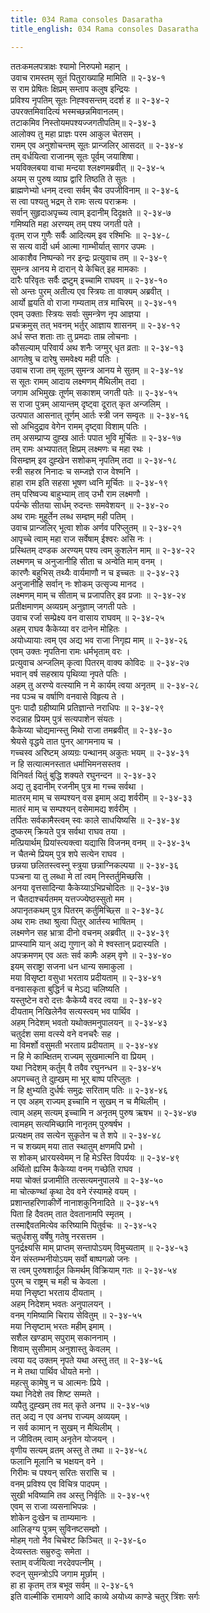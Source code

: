 ```yaml
---
title: 034 Rama consoles Dasaratha
title_english: 034 Rama consoles Dasaratha

---
```

<div class="audioEmbed"  caption="श्रीराम-हरिसीताराममूर्ति-घनपाठिभ्यां वचनम्" src="https://archive.org/download/Ramayana-recitation-Sriram-harisItArAmamUrti-Ghanapaati-v2/Kanda_2/Kanda_2_AYK-034-Dasharatha_Murchchaa.mp3"></div>

ततःकमलपत्राक्षः श्यामो निरुपमो महान् ।  
उवाच रामस्तम् सूतं पितुराख्याहि मामिति ॥ २-३४-१  
स राम प्रेषितः क्षिप्रम् सम्ताप कलुष इन्द्रियः ।  
प्रविश्य नृपतिम् सूतः निह्श्वसन्तम् ददर्श ह ॥ २-३४-२  
उपरक्तमिवादित्यं भस्मच्छन्नमिवानलम्।  
तटाकमिव निस्तोयमपश्यज्जगतीपतिम्॥ २-३४-३  
आलोक्य तु महा प्राज्ञः परम आकुल चेतसम् ।  
रामम् एव अनुशोचन्तम् सूतः प्रान्जलिर् आसदत् ॥ २-३४-४  
तम् वर्धयित्वा राजानम् सूतः पूर्वम् जयाशिषा।  
भयविक्लबया वाचा मन्दया श्लक्ष्णमब्रवीत् ॥ २-३४-५  
अयम् स पुरुष व्याघ्र द्वारि तिष्ठति ते सुतः ।  
ब्राह्मणेभ्यो धनम् दत्त्वा सर्वम् चैव उपजीविनाम् ॥ २-३४-६  
स त्वा पश्यतु भद्रम् ते रामः सत्य पराक्रमः ।  
सर्वान् सुहृदाअपृच्च्य त्वाम् इदानीम् दिदृक्षते ॥ २-३४-७  
गमिष्यति महा अरण्यम् तम् पश्य जगती पते ।  
वृतम् राज गुणैः सर्वैः आदित्यम् इव रश्मिभिः ॥ २-३४-८  
स सत्य वादी धर्म आत्मा गाम्भीर्यात् सागर उपमः ।  
आकाशैव निष्पन्को नर इन्द्रः प्रत्युवाच तम् ॥ २-३४-९  
सुमन्त्र आनय मे दारान् ये केचित् इह मामकाः ।  
दारैः परिवृतः सर्वैः द्रष्टुम् इच्चामि राघवम् ॥ २-३४-१०  
सो अन्तः पुरम् अतीत्य एव स्त्रियः ता वाक्यम् अब्रवीत् ।  
आर्यो ह्वयति वो राजा गम्यताम् तत्र माचिरम् ॥ २-३४-११  
एवम् उक्ताः स्त्रियः सर्वाः सुमन्त्रेण नृप आज्ञया ।  
प्रचक्रमुस् तत् भवनम् भर्तुर् आज्ञाय शासनम् ॥ २-३४-१२  
अर्ध सप्त शताः ताः तु प्रमदाः ताम्र लोचनाः ।  
कौसल्याम् परिवार्य अथ शनैः जग्मुर् धृत व्रताः ॥ २-३४-१३  
आगतेषु च दारेषु समवेक्ष्य मही पतिः ।  
उवाच राजा तम् सूतम् सुमन्त्र आनय मे सुतम् ॥ २-३४-१४  
स सूतः रामम् आदाय लक्ष्मणम् मैथिलीम् तदा ।  
जगाम अभिमुखः तूर्णम् सकाशम् जगती पतेः ॥ २-३४-१५  
स राजा पुत्रम् आयान्तम् दृष्ट्वा दूरात् कृत अन्जलिम् ।  
उत्पपात आसनात् तूर्णम् आर्तः स्त्री जन सम्वृतः ॥ २-३४-१६  
सो अभिदुद्राव वेगेन रामम् दृष्ट्वा विशाम् पतिः ।  
तम् असम्प्राप्य दुह्ख आर्तः पपात भुवि मूर्चितः ॥ २-३४-१७  
तम् रामः अभ्यपातत् क्षिप्रम् लक्ष्मणः च महा रथः ।  
विसम्ज्ञम् इव दुह्खेन सशोकम् नृपतिम् तदा ॥ २-३४-१८  
स्त्री सहस्र निनादः च सम्जज्ञे राज वेश्मनि ।  
हाहा राम इति सहसा भूषण ध्वनि मूर्चितः ॥ २-३४-१९  
तम् परिष्वज्य बाहुभ्याम् ताव् उभौ राम लक्ष्मणौ ।  
पर्यन्के सीतया सार्धम् रुदन्तः समवेशयन् ॥ २-३४-२०  
अथ रामः मुहूर्तेन लब्ध सम्ज्ञम् मही पतिम् ।  
उवाच प्रान्जलिर् भूत्वा शोक अर्णव परिप्लुतम् ॥ २-३४-२१  
आपृच्चे त्वाम् महा राज सर्वेषाम् ईश्वरः असि नः ।  
प्रस्थितम् दण्डक अरण्यम् पश्य त्वम् कुशलेन माम् ॥ २-३४-२२  
लक्ष्मणम् च अनुजानीहि सीता च अन्वेति माम् वनम् ।  
कारणैः बहुभिस् तथ्यैः वार्यमाणौ न च इच्चतः ॥ २-३४-२३  
अनुजानीहि सर्वान् नः शोकम् उत्सृज्य मानद ।  
लक्ष्मणम् माम् च सीताम् च प्रजापतिर् इव प्रजाः ॥ २-३४-२४  
प्रतीक्षमाणम् अव्यग्रम् अनुज्ञाम् जगती पतेः ।  
उवाच रर्जा सम्प्रेक्ष्य वन वासाय राघवम् ॥ २-३४-२५  
अहम् राघव कैकेय्या वर दानेन मोहितः ।  
अयोध्यायाः त्वम् एव अद्य भव राजा निगृह्य माम् ॥ २-३४-२६  
एवम् उक्तः नृपतिना रामः धर्मभृताम् वरः ।  
प्रत्युवाच अन्जलिम् कृत्वा पितरम् वाक्य कोविदः ॥ २-३४-२७  
भवान् वर्ष सहस्राय पृथिव्या नृपते पतिः ।  
अहम् तु अरण्ये वत्स्यामि न मे कार्यम् त्वया अनृतम् ॥ २-३४-२८  
नव पञ्च च वर्षाणि वनवासे विहृत्य ते ।  
पुनः पादौ ग्रहीष्यामि प्रतिज्ञान्ते नराधिपः ॥ २-३४-२९  
रुदन्नाह प्रियम् पुत्रं सत्यपाशेन संयतः ।  
कैकेय्या चोद्यमान्स्तु मिथो राजा तमब्रवीत् ॥ २-३४-३०  
श्रेयसे वृद्धये तात पुनर् आगमनाय च ।  
गच्चस्व अरिष्टम् अव्यग्रः पन्थानम् अकुतः भयम् ॥ २-३४-३१  
न हि सत्यात्मनस्तात धर्माभिमनसस्तव ।  
विनिवर्त यितुं बुद्धि शक्यते रघुनन्दन ॥ २-३४-३२  
अद्य तु इदानीम् रजनीम् पुत्र मा गच्च सर्वथा ।  
मातरम् माम् च सम्पश्यन् वस इमाम् अद्य शर्वरीम् ॥ २-३४-३३  
मातरं माम् च सम्पश्यन् वसेमामद्य शर्वरीम् ।  
तर्पितः सर्वकामैस्त्वम् स्वः काले साधयिष्यसि ॥ २-३४-३४  
दुष्करम् क्रियते पुत्र सर्वथा राघव तया ।  
मत्प्रियार्थम् प्रियांस्त्यक्त्वा यद्यासि विजनम् वनम् ॥ २-३४-३५  
न चैतन्मे प्रियम् पुत्र शपे सत्येन राघव ।  
छन्नया छलितस्त्वस्नु स्त्रुया छन्नाग्निकल्पया ॥ २-३४-३६  
पञ्चना या तु लब्धा मे तां त्वम् निस्तर्तुमिच्छसि ।  
अनया वृत्तसादिन्या कैकेय्याऽभिप्रचोदितः ॥ २-३४-३७  
न चैतदाश्चर्यतमम् यत्तज्ज्येष्ठस्सुतो मम ।  
अपानृतकथम् पुत्र पितरम् कर्तुमिच्छ्सि ॥ २-३४-३८  
अथ रामः तथा श्रुत्वा पितुर् आर्तस्य भाषितम् ।  
लक्ष्मणेन सह भ्रात्रा दीनो वचनम् अब्रवीत् ॥ २-३४-३९  
प्राप्स्यामि यान् अद्य गुणान् को मे श्वस्तान् प्रदास्यति ।  
अपक्रमणम् एव अतः सर्व कामैः अहम् वृणे ॥ २-३४-४०  
इयम् सराष्ट्रा सजना धन धान्य समाकुला ।  
मया विसृष्टा वसुधा भरताय प्रदीयताम् ॥ २-३४-४१  
वनवासकृता बुद्धिर्न च मेऽद्य चलिष्यति ।  
यस्तुष्टेन वरो दत्तः कैकेय्यै वरद त्वया ॥ २-३४-४२  
दीयताम् निखिलेनैव सत्यस्त्वम् भव पार्थिव ।  
अहम् निदेशम् भवतो यथोक्तमनुपालयन् ॥ २-३४-४३  
चतुर्दश समा वत्स्ये वने वनचरैः सह ।  
मा विमर्शो वसुमती भरताय प्रदीयताम् ॥ २-३४-४४  
न हि मे काम्क्षितम् राज्यम् सुखमात्मनि वा प्रियम् ।  
यथा निदेशम् कर्तुम् वै तवैव रघुनन्धन ॥ २-३४-४५  
अपगच्चतु ते दुह्खम् मा भूर् बाष्प परिप्लुतः ।  
न हि क्षुभ्यति दुर्धर्षः समुद्रः सरिताम् पतिः ॥ २-३४-४६  
न एव अहम् राज्यम् इच्चामि न सुखम् न च मैथिलीम् ।  
त्वाम् अहम् सत्यम् इच्चामि न अनृतम् पुरुष ऋषभ ॥ २-३४-४७  
त्वामहम् सत्यमिच्छामि नानृतम् पुरुषर्षभ ।  
प्रत्यक्षम् तव सत्येन सुकृतेन च ते शपे ॥ २-३४-४८  
न च शख्यम् मया तात स्थातुम् क्षणमपि प्रभो ।  
स शोकम् ध्रारयस्वेमम् न हि मेऽस्ति विपर्ययः ॥ २-३४-४९  
अर्थितो ह्यस्मि कैकेय्या वनम् गच्छेति राघव ।  
मया चोक्तं प्रजामीति तत्सत्यमनुपालये ॥ २-३४-५०  
मा चोत्कण्थां कृथा देव वने रंस्यामहे वयम् ।  
प्रशान्तहरिणाकीर्णे नानाशकुनिनादिते ॥ २-३४-५१  
पिता हि दैवतम् तात देवतानामपि स्मृतम् ।  
तस्माद्दैवतमित्येव करिष्यामि पितुर्वचः ॥ २-३४-५२  
चतुर्धशसु वर्षेषु गतेषु नरसत्तम ।  
पुनर्द्रक्ष्यसि माम् प्राप्तम् सन्तापोऽयम् विमुच्यताम् ॥ २-३४-५३  
येन संस्तम्भनीयोऽयम् सर्वो बाष्पगळो जनः ।  
स त्वम् पुरुषशार्दूल किमर्थम् विक्रियाम् गतः ॥ २-३४-५४  
पुरम् च राष्ट्रम् च मही च केवला ।  
मया निसृष्टा भरताय दीयताम् ।  
अहम् निदेशम् भवतः अनुपालयन् ।  
वनम् गमिष्यामि चिराय सेवितुम् ॥ २-३४-५५  
मया निसृष्टाम् भरतः महीम् इमाम् ।  
सशैल खण्डाम् सपुराम् सकाननाम् ।  
शिवाम् सुसीमाम् अनुशास्तु केवलम् ।  
त्वया यद् उक्तम् नृपते यथा अस्तु तत् ॥ २-३४-५६  
न मे तथा पार्थिव धीयते मनो ।  
महत्सु कामेषु न च आत्मनः प्रिये ।  
यथा निदेशे तव शिष्ट सम्मते ।  
व्यपैतु दुह्खम् तव मत् कृते अनघ ॥ २-३४-५७  
तत् अद्य न एव अनघ राज्यम् अव्ययम् ।  
न सर्व कामान् न सुखम् न मैथिलीम् ।  
न जीवितम् त्वाम् अनृतेन योजयन् ।  
वृणीय सत्यम् व्रतम् अस्तु ते तथा ॥ २-३४-५८  
फलानि मूलानि च भक्षयन् वने ।  
गिरीमः च पश्यन् सरितः सरांसि च ।  
वनम् प्रविश्य एव विचित्र पादपम् ।  
सुखी भविष्यामि तव अस्तु निर्वृतिः ॥ २-३४-५९  
एवम् स राजा व्यसनाभिपन्नः ।  
शोकेन दुःखेन च ताम्यमानः ।  
आलिङ्ग्य पुत्रम् सुविनष्टसम्ज्ञो ।  
मोहम् गतो नैव चिचेश्ट किञ्चित् ॥ २-३४-६०  
देव्यस्ततः सम्रुरुदुः समेता ।  
स्ताम् वर्जयित्वा नरदेवपत्नीम् ।  
रुदन् सुमन्त्रोऽपि जगाम मूर्छाम् ।  
हा हा कृतम् तत्र बभूव सर्वम् ॥ २-३४-६१  
इति वाल्मीकि रामायणे आदि काव्ये अयोध्य काण्डे चतुर् त्रिंशः सर्गः